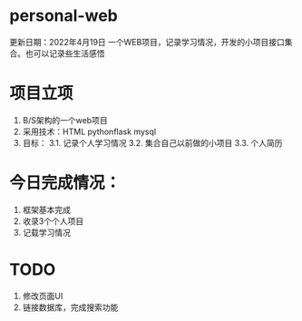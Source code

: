 # personal-web 
更新日期：2022年4月19日
一个WEB项目，记录学习情况，开发的小项目接口集合。也可以记录些生活感悟
# 项目立项
1. B/S架构的一个web项目
2. 采用技术：HTML pythonflask mysql
3. 目标：
 3.1. 记录个人学习情况
 3.2. 集合自己以前做的小项目
 3.3. 个人简历
# 今日完成情况：
 1. 框架基本完成
 2. 收录3个个人项目
 3. 记载学习情况
# TODO
 1. 修改页面UI
 2. 链接数据库，完成搜索功能
